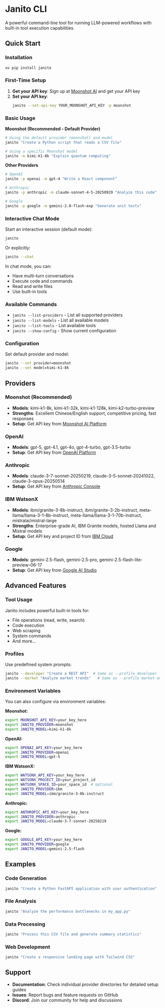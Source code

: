 # Janito CLI

A powerful command-line tool for running LLM-powered workflows with built-in tool execution capabilities.

## Quick Start

### Installation

```bash
uv pip install janito
```

### First-Time Setup

1. **Get your API key**: Sign up at [Moonshot AI](https://platform.moonshot.cn/) and get your API key
2. **Set your API key**:
   ```bash
   janito --set-api-key YOUR_MOONSHOT_API_KEY -p moonshot
   ```

### Basic Usage

**Moonshot (Recommended - Default Provider)**
```bash
# Using the default provider (moonshot) and model
janito "Create a Python script that reads a CSV file"

# Using a specific Moonshot model
janito -m kimi-k1-8k "Explain quantum computing"
```

**Other Providers**
```bash
# OpenAI
janito -p openai -m gpt-4 "Write a React component"

# Anthropic
janito -p anthropic -m claude-sonnet-4-5-20250929 "Analyze this code"

# Google
janito -p google -m gemini-2.0-flash-exp "Generate unit tests"
```

### Interactive Chat Mode

Start an interactive session (default mode):
```bash
janito
```

Or explicitly:
```bash
janito --chat
```

In chat mode, you can:

- Have multi-turn conversations
- Execute code and commands
- Read and write files
- Use built-in tools

### Available Commands

- `janito --list-providers` - List all supported providers
- `janito --list-models` - List all available models
- `janito --list-tools` - List available tools
- `janito --show-config` - Show current configuration

### Configuration

Set default provider and model:
```bash
janito --set provider=moonshot
janito --set model=kimi-k1-8k
```

## Providers

### Moonshot (Recommended)

- **Models**: kimi-k1-8k, kimi-k1-32k, kimi-k1-128k, kimi-k2-turbo-preview
- **Strengths**: Excellent Chinese/English support, competitive pricing, fast responses
- **Setup**: Get API key from [Moonshot AI Platform](https://platform.moonshot.cn/)

### OpenAI

- **Models**: gpt-5, gpt-4.1, gpt-4o, gpt-4-turbo, gpt-3.5-turbo
- **Setup**: Get API key from [OpenAI Platform](https://platform.openai.com/)

### Anthropic

- **Models**: claude-3-7-sonnet-20250219, claude-3-5-sonnet-20241022, claude-3-opus-20250514
- **Setup**: Get API key from [Anthropic Console](https://console.anthropic.com/)

### IBM WatsonX

- **Models**: ibm/granite-3-8b-instruct, ibm/granite-3-2b-instruct, meta-llama/llama-3-1-8b-instruct, meta-llama/llama-3-1-70b-instruct, mistralai/mistral-large
- **Strengths**: Enterprise-grade AI, IBM Granite models, hosted Llama and Mistral models
- **Setup**: Get API key and project ID from [IBM Cloud](https://cloud.ibm.com/)

### Google

- **Models**: gemini-2.5-flash, gemini-2.5-pro, gemini-2.5-flash-lite-preview-06-17
- **Setup**: Get API key from [Google AI Studio](https://makersuite.google.com/)

## Advanced Features

### Tool Usage

Janito includes powerful built-in tools for:

- File operations (read, write, search)
- Code execution
- Web scraping
- System commands
- And more...

### Profiles
Use predefined system prompts:
```bash
janito --developer "Create a REST API"  # Same as --profile developer
janito --market "Analyze market trends"   # Same as --profile market-analyst
```

### Environment Variables
You can also configure via environment variables:

**Moonshot:**
```bash
export MOONSHOT_API_KEY=your_key_here
export JANITO_PROVIDER=moonshot
export JANITO_MODEL=kimi-k1-8k
```

**OpenAI:**
```bash
export OPENAI_API_KEY=your_key_here
export JANITO_PROVIDER=openai
export JANITO_MODEL=gpt-5
```

**IBM WatsonX:**
```bash
export WATSONX_API_KEY=your_key_here
export WATSONX_PROJECT_ID=your_project_id
export WATSONX_SPACE_ID=your_space_id  # optional
export JANITO_PROVIDER=ibm
export JANITO_MODEL=ibm/granite-3-8b-instruct
```

**Anthropic:**
```bash
export ANTHROPIC_API_KEY=your_key_here
export JANITO_PROVIDER=anthropic
export JANITO_MODEL=claude-3-7-sonnet-20250219
```

**Google:**
```bash
export GOOGLE_API_KEY=your_key_here
export JANITO_PROVIDER=google
export JANITO_MODEL=gemini-2.5-flash
```

## Examples

### Code Generation
```bash
janito "Create a Python FastAPI application with user authentication"
```

### File Analysis
```bash
janito "Analyze the performance bottlenecks in my_app.py"
```

### Data Processing
```bash
janito "Process this CSV file and generate summary statistics"
```

### Web Development
```bash
janito "Create a responsive landing page with Tailwind CSS"
```

## Support

- **Documentation**: Check individual provider directories for detailed setup guides
- **Issues**: Report bugs and feature requests on GitHub
- **Discord**: Join our community for help and discussions